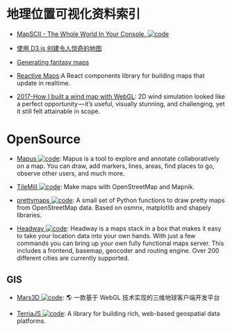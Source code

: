 # 地理位置可视化资料索引

- [MapSCII - The Whole World In Your Console. ![code](https://martrix-usa.oss-accelerate.aliyuncs.com/logo/code.svg)](https://github.com/rastapasta/mapscii)

- [使用 D3.js 创建令人惊奇的地图](http://colobu.com/2016/08/02/using-D3-js-to-make-amazing-web-maps/)

- [Generating fantasy maps](http://mewo2.com/notes/terrain/)

- [Reactive Maps](https://github.com/appbaseio/reactivemaps):A React components library for building maps that update in realtime.

- [2017-How I built a wind map with WebGL](https://frontendfoc.us/link/20435/cef8043de7): 2D wind simulation looked like a perfect opportunity — it’s useful, visually stunning, and challenging, yet it still felt attainable in scope.

# OpenSource

- [Mapus ![code](https://martrix-usa.oss-accelerate.aliyuncs.com/logo/code.svg)](https://github.com/alyssaxuu/mapus): Mapus is a tool to explore and annotate collaboratively on a map. You can draw, add markers, lines, areas, find places to go, observe other users, and much more.

- [TileMill ![code](https://martrix-usa.oss-accelerate.aliyuncs.com/logo/code.svg)](https://github.com/tilemill-project/tilemill): Make maps with OpenStreetMap and Mapnik.

- [prettymaps ![code](https://martrix-usa.oss-accelerate.aliyuncs.com/logo/code.svg)](https://github.com/marceloprates/prettymaps): A small set of Python functions to draw pretty maps from OpenStreetMap data. Based on osmnx, matplotlib and shapely libraries.

- [Headway ![code](https://martrix-usa.oss-accelerate.aliyuncs.com/logo/code.svg)](https://github.com/headwaymaps/headway): Headway is a maps stack in a box that makes it easy to take your location data into your own hands. With just a few commands you can bring up your own fully functional maps server. This includes a frontend, basemap, geocoder and routing engine. Over 200 different cities are currently supported.

## GIS

- [Mars3D ![code](https://martrix-usa.oss-accelerate.aliyuncs.com/logo/code.svg)](https://github.com/marsgis/mars3d): 🌎 一款基于 WebGL 技术实现的三维地球客户端开发平台

- [TerriaJS ![code](https://martrix-usa.oss-accelerate.aliyuncs.com/logo/code.svg)](https://github.com/TerriaJS/terriajs): A library for building rich, web-based geospatial data platforms.
